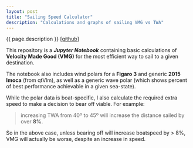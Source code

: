 ```yaml
---
layout: post
title: "Sailing Speed Calculator"
description: "Calculations and graphs of sailing VMG vs TWA"
---
```


{{ page.description }} [[github](https://github.com/dtredger/vmg-calculator/blob/master/vmg_calculator.ipynb)]

This repository is a **_Jupyter Notebook_** containing basic calculations of **Velocity Made Good (VMG)** for the most 
efficient way to sail to a given destination.

The notebook also includes wind polars for a **Figaro 3** and generic **2015 Imoca** (from qtVlm), as well as a generic 
wave polar (which shows percent of best performance achievable in a given sea-state).

While the polar data is boat-specific, I also calculate the required extra speed to make a decision to bear off 
viable. For example: 
> increasing TWA from 40º to 45º will increase the distance sailed by over **8%**.

So in the above case, unless bearing off will increase boatspeed by > 8%, VMG will actually be worse, despite an 
increase in speed.